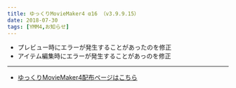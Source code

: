 ```yaml
---
title: ゆっくりMovieMaker4 α16 （v3.9.9.15）
date: 2018-07-30
tags: [YMM4,お知らせ]
---
```

- プレビュー時にエラーが発生することがあったのを修正
- アイテム編集時にエラーが発生することがあっのを修正

---

- [ゆっくりMovieMaker4配布ページはこちら](../index.md)